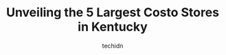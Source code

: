 ---
layout: ampstory
image: https://i0.wp.com/paketmu.com/wp-content/uploads/2023/06/costco-wholesale-0-in-kentucky-1686369043.jpeg?resize=640,853
author: techidn
featured: false
description: Explore the diverse Costo Store scene in Kentucky, home to an incredible selection of 5 establishments catering to every taste. Whether youre in search of iconic favorites or undiscovered t
title: Unveiling the 5 Largest Costo Stores in Kentucky
cover:
   title: Unveiling the 5 Largest Costo Stores in Kentucky
   subtitle: RICKPATE
   background: https://paketmu.com/wp-content/uploads/2023/06/costco-wholesale-0-in-kentucky-1686369043.jpeg

pages: 
 - layout: thirds
   top: <h1>#1 Costco Wholesale</h1>
   bottom: "<p>Got to love some costco great products and good prices. Best place to get some bulk items. 50lb rice $20 awesome 👌  only complaint is there were no died beans.  Is the</p>"
   background: https://paketmu.com/wp-content/uploads/2023/06/costco-wholesale-1-in-kentucky-1686369044.jpeg
   backgroundblur: true
 - layout: thirds
   top: <h1>#2 Costco Wholesale</h1>
   bottom: "<p>Great options for catering considering price and quality! If ordering a platter ahead, you need to drop off the paper in the ordering slot at least 24 hours in advance. T</p>"
   background: https://paketmu.com/wp-content/uploads/2023/06/costco-wholesale-2-in-kentucky-1686369045.jpeg
   cta:
      link: https://paketmu.com/unveiling-the-5-largest-costo-stores-in-kentucky/
      text: Unveiling the 5 Largest Costo Stores in Kentucky
 - layout: thirds
   top: <h1>#3 Costco Wholesale</h1>
   bottom: "<p>Liked this local Costco - all merchandise are in stock and very near to inter state. Airport is also nearby. Courteous staff and ample parking outside. It has in built se</p>"
   background: https://paketmu.com/wp-content/uploads/2023/06/costco-wholesale-3-in-kentucky-1686369045.jpeg
   cta:
      link: https://paketmu.com/unveiling-the-5-largest-costo-stores-in-kentucky/
      text: Unveiling the 5 Largest Costo Stores in Kentucky
 - layout: thirds
   top: <h1>#4 Costco Wholesale</h1>
   bottom: "<p>5020 Norton Healthcare Blvd, Louisville, KY 40241, United States</p>"
   background: https://images.unsplash.com/photo-1518640467707-6811f4a6ab73?ixlib=rb-4.0.3&ixid=MnwxMjA3fDB8MHxwaG90by1wYWdlfHx8fGVufDB8fHx8&auto=format&fit=crop&w=640&h=853&q=80
   cta:
      link: https://paketmu.com/unveiling-the-5-largest-costo-stores-in-kentucky/
      text: Unveiling the 5 Largest Costo Stores in Kentucky
 - layout: thirds
   top: <h1>#5 Costco Bakery</h1>
   bottom: "<p>5020 Norton Healthcare Blvd, Louisville, KY 40241, United States</p>"
   background: https://images.unsplash.com/photo-1489648022186-8f49310909a0?ixlib=rb-4.0.3&ixid=MnwxMjA3fDB8MHxwaG90by1wYWdlfHx8fGVufDB8fHx8&auto=format&fit=crop&w=640&h=853&q=80
   cta:
      link: https://paketmu.com/unveiling-the-5-largest-costo-stores-in-kentucky/
      text: Unveiling the 5 Largest Costo Stores in Kentucky

 - layout: thirds
   middle: Continue reading...
   background: https://images.unsplash.com/photo-1615749413727-825b59a857b5?ixlib=rb-4.0.3&ixid=MnwxMjA3fDB8MHxwaG90by1wYWdlfHx8fGVufDB8fHx8&auto=format&fit=crop&w=640&h=853&q=80
   cta:
      link: https://paketmu.com/unveiling-the-5-largest-costo-stores-in-kentucky/
      text: Unveiling the 5 Largest Costo Stores in Kentucky
      
---